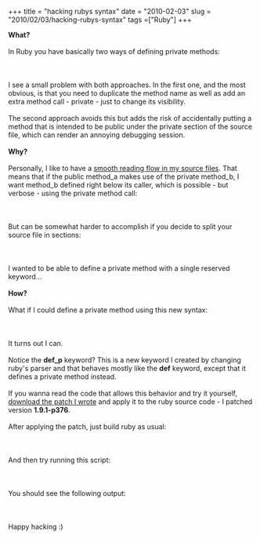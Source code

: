+++ 
title = "hacking rubys syntax"
date = "2010-02-03"
slug = "2010/02/03/hacking-rubys-syntax"
tags =["Ruby"]
+++

<p>
<strong>What?</strong><br><br>In Ruby you have basically two ways of defining private methods:<br><br><script src="https://gist.github.com/791025.js?file=test.rb"></script><br><br>I see a small problem with both approaches. In the first one, and the most obvious, is that you need to duplicate the method name as well as add an extra method call - private - just to change its visibility.<br><br>The second approach avoids this but adds the risk of accidentally putting a method that is intended to be public under the private section of the source file, which can render an annoying debugging session.<br><br><strong>Why?</strong><br><br>Personally, I like to have a <a href="http://www.leonardoborges.com/writings/2009/09/18/refactoring-for-readability/" target="_blank">smooth reading flow in my source files</a>. That means that if the public method_a makes use of the private method_b, I want method_b defined right below its caller, which is possible - but verbose - using the private method call:<br><br><script src="https://gist.github.com/791026.js?file=test.rb"></script><br><br>But can be somewhat harder to accomplish if you decide to split your source file in sections:<br><br><script src="https://gist.github.com/791028.js?file=test.rb"></script><br><br>I wanted to be able to define a private method with a single reserved keyword...<br><br><strong>How?</strong><br><br>What if I could define a private method using this new syntax:<br><br><script src="https://gist.github.com/791029.js?file=test.rb"></script><br><br>It turns out I can.<br><br>Notice the <strong>def_p</strong> keyword? This is a new keyword I created by changing ruby's parser and that behaves mostly like the <strong>def</strong> keyword, except that it defines a private method instead.<br><br>If you wanna read the code that allows this behavior and try it yourself, <a href="http://www.leonardoborges.com/writings/wp-content/uploads/2010/02/def_p_extension.diff">download the patch I wrote</a> and apply it to the ruby source code - I patched version <strong>1.9.1-p376</strong>.<br><br>After applying the patch, just build ruby as usual:<br><br><script src="https://gist.github.com/791031.js?file=gistfile1.eclass"></script><br><br>And then try running this script:<br><br><script src="https://gist.github.com/791033.js?file=test.rb"></script><br><br>You should see the following output:<br><br><script src="https://gist.github.com/791034.js?file=gistfile1.eclass"></script><br><br>Happy hacking :)
</p>

